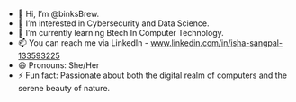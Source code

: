 - 👋 Hi, I’m @binksBrew.
- 👀 I’m interested in Cybersecurity and Data Science.
- 🌱 I’m currently learning Btech In Computer Technology.
- 📫 You can reach me via LinkedIn - www.linkedin.com/in/isha-sangpal-133593225
- 😄 Pronouns: She/Her
- ⚡ Fun fact: Passionate about both the digital realm of computers and the serene beauty of nature.

<!---
binksBrew/binksBrew is a ✨ special ✨ repository because its `README.md` (this file) appears on your GitHub profile.
You can click the Preview link to take a look at your changes.
--->
